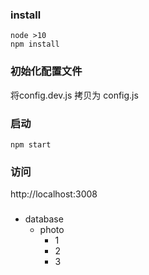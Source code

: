 ### install
```
node >10
npm install
```

### 初始化配置文件
将config.dev.js  拷贝为 config.js

###  启动
```
npm start
```

### 访问
http://localhost:3008


###
- database 
  - photo
    - 1
    - 2
    - 3